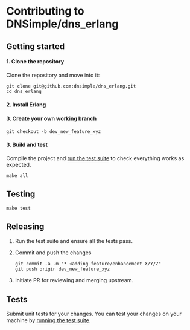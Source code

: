 # Contributing to DNSimple/dns_erlang

## Getting started

#### 1. Clone the repository

Clone the repository and move into it:

```shell
git clone git@github.com:dnsimple/dns_erlang.git
cd dns_erlang
```

#### 2. Install Erlang

#### 3. Create your own working branch

```shell
git checkout -b dev_new_feature_xyz
```

#### 3. Build and test

Compile the project and [run the test suite](#testing) to check everything works as expected.

```shell
make all
```


## Testing

```shell
make test
```


## Releasing

1. Run the test suite and ensure all the tests pass.

2. Commit and push the changes

    ```shell
    git commit -a -m "* <adding feature/enhancement X/Y/Z"
    git push origin dev_new_feature_xyz
    ```

3. Initiate PR for reviewing and merging upstream.
## Tests

Submit unit tests for your changes. You can test your changes on your machine by [running the test suite](#testing).
